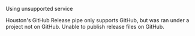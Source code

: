 Using unsupported service

Houston's GitHub Release pipe only supports GitHub, but was ran under a project
not on GitHub. Unable to publish release files on GitHub.
